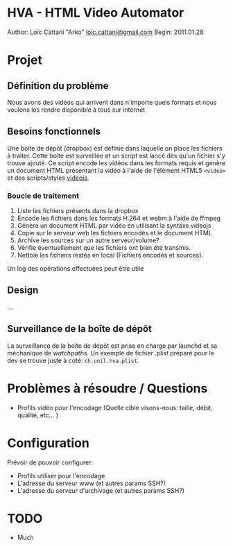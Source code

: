 # HVA - HTML Video Automator

Author: Loïc Cattani "Arko" <loic.cattani@gmail.com>
Begin:  2011.01.28

# Projet

## Définition du problème

Nous avons des vidéos qui arrivent dans n'importe quels formats et nous voulons les rendre disponible à tous sur internet

## Besoins fonctionnels

Une boîte de dépôt (dropbox) est définie dans laquelle on place les fichiers à traiter. Cette boîte est surveillée et un script est lancé dès qu'un fichier s'y trouve ajouté. Ce script encode les vidéos dans les formats requis et génère un document HTML présentant la vidéo à l'aide de l'élément HTML5 `<video>` et des scripts/styles [videojs](http://videojs.com/).

### Boucle de traitement

  1. Liste les fichiers présents dans la dropbox
  2. Encode les fichiers dans les formats H.264 et webm à l'aide de ffmpeg
  3. Génère un document HTML par vidéo en utilisant la syntaxe videojs
  4. Copie sur le serveur web les fichiers encodés et le document HTML
  5. Archive les sources sur un autre serveur/volume?
  6. Vérifie éventuellement que les fichiers ont bien été transmis.
  7. Nettoie les fichiers restés en local (Fichiers encodés et sources).

Un log des opérations effectuées peut être utile

## Design

...

## Surveillance de la boîte de dépôt

La surveillance de la boîte de dépôt est prise en charge par launchd et sa méchanique de *watchpaths*. Un exemple de fichier .plist préparé pour le dev se trouve juste à coté: `ch.unil.hva.plist`.

# Problèmes à résoudre / Questions

  - Profils vidéo pour l'encodage (Quelle cible visons-nous: taille, débit, qualité, etc... )

# Configuration

Prévoir de pouvoir configurer:

  - Profils utiliser pour l'encodage
  - L'adresse du serveur www (et autres params SSH?)
  - L'adresse du serveur d'archivage (et autres params SSH?)

# TODO

  - Much
  